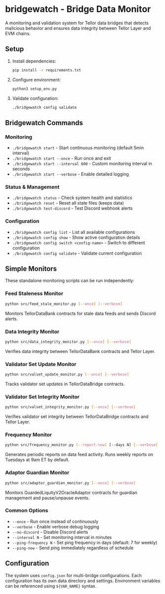 # bridgewatch - Bridge Data Monitor

A monitoring and validation system for Tellor data bridges that detects malicious behavior and ensures data integrity between Tellor Layer and EVM chains.

## Setup

1. Install dependencies:
   ```bash
   pip install -r requirements.txt
   ```

2. Configure environment:
   ```bash
   python3 setup_env.py
   ```

3. Validate configuration:
   ```bash
   ./bridgewatch config validate
   ```

## Bridgewatch Commands

### Monitoring
- `./bridgewatch start` - Start continuous monitoring (default 5min interval)
- `./bridgewatch start --once` - Run once and exit
- `./bridgewatch start --interval 600` - Custom monitoring interval in seconds
- `./bridgewatch start --verbose` - Enable detailed logging

### Status & Management
- `./bridgewatch status` - Check system health and statistics
- `./bridgewatch reset` - Reset all state files (keeps data)
- `./bridgewatch test-discord` - Test Discord webhook alerts

### Configuration
- `./bridgewatch config list` - List all available configurations
- `./bridgewatch config show` - Show active configuration details
- `./bridgewatch config switch <config-name>` - Switch to different configuration
- `./bridgewatch config validate` - Validate current configuration

## Simple Monitors

These standalone monitoring scripts can be run independently:

### Feed Staleness Monitor
```bash
python src/feed_stale_monitor.py [--once] [--verbose]
```
Monitors TellorDataBank contracts for stale data feeds and sends Discord alerts.

### Data Integrity Monitor
```bash
python src/data_integrity_monitor.py [--once] [--verbose]
```
Verifies data integrity between TellorDataBank contracts and Tellor Layer.

### Validator Set Update Monitor
```bash
python src/valset_update_monitor.py [--once] [--verbose]
```
Tracks validator set updates in TellorDataBridge contracts.

### Validator Set Integrity Monitor
```bash
python src/valset_integrity_monitor.py [--once] [--verbose]
```
Verifies validator set integrity between TellorDataBridge contracts and Tellor Layer.

### Frequency Monitor
```bash
python src/frequency_monitor.py [--report-now] [--days N] [--verbose]
```
Generates periodic reports on data feed activity. Runs weekly reports on Tuesdays at 9am ET by default.

### Adaptor Guardian Monitor
```bash
python src/adaptor_guardian_monitor.py [--once] [--verbose]
```
Monitors GuardedLiquityV2OracleAdaptor contracts for guardian management and pause/unpause events.

### Common Options
- `--once` - Run once instead of continuously
- `--verbose` - Enable verbose debug logging
- `--no-discord` - Disable Discord alerts
- `--interval N` - Set monitoring interval in minutes
- `--ping-frequency N` - Set ping frequency in days (default: 7 for weekly)
- `--ping-now` - Send ping immediately regardless of schedule

## Configuration

The system uses `config.json` for multi-bridge configurations. Each configuration has its own data directory and settings. Environment variables can be referenced using `${VAR_NAME}` syntax.
